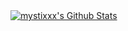 <a href="https://github.com/mystixxx">
<img align="center" alt="mystixxx's Github Stats" src="https://github-readme-stats.codestackr.vercel.app/api?username=mystixxx&show_icons=true&hide_border=true&count_private=true&include_all_commits=true&theme=radical" /></a>


